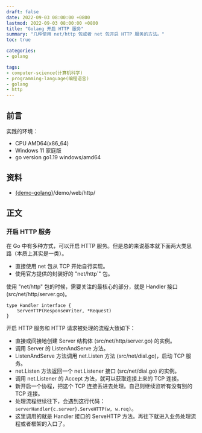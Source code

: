 ```yaml
---
draft: false
date: 2022-09-03 08:00:00 +0800
lastmod: 2022-09-03 08:00:00 +0800
title: "Golang 开启 HTTP 服务"
summary: "几种使用 net/http 包或者 net 包开启 HTTP 服务的方法。"
toc: true

categories:
- golang

tags:
- computer-science(计算机科学)
- programming-language(编程语言)
- golang
- http
---
```

## 前言

实践的环境：

- CPU AMD64(x86_64)
- Windows 11 家庭版
- go version go1.19 windows/amd64

## 资料

- [{demo-golang}](https://github.com/KelipuTe/demo-golang)/demo/web/http/

## 正文

### 开启 HTTP 服务

在 Go 中有多种方式，可以开启 HTTP 服务。但是总的来说基本就下面两大类思路（本质上其实是一类）。

- 直接使用 net 包从 TCP 开始自行实现。
- 使用官方提供的封装好的 "net/http`" 包。

使用 "net/http" 包的时候，需要关注的最核心的部分，就是 Handler 接口 (src/net/http/server.go)。

```
type Handler interface {
	ServeHTTP(ResponseWriter, *Request)
}
```

开启 HTTP 服务和 HTTP 请求被处理的流程大致如下：

- 直接或间接地创建 Server 结构体 (src/net/http/server.go) 的实例。
- 调用 Server 的 ListenAndServe 方法。
- ListenAndServe 方法调用 net.Listen 方法 (src/net/dial.go)，启动 TCP 服务。
- net.Listen 方法返回一个 net.Listener 接口 (src/net/dial.go) 的实例。
- 调用 net.Listener 的 Accept 方法，就可以获取连接上来的 TCP 连接。
- 新开启一个协程，把这个 TCP 连接丢进去处理。自己则继续监听有没有别的 TCP 连接。
- 处理流程继续往下，会遇到这行代码：`serverHandler{c.server}.ServeHTTP(w, w.req)`。
- 这里调用的就是 Handler 接口的 ServeHTTP 方法。再往下就进入业务处理流程或者框架的入口了。
